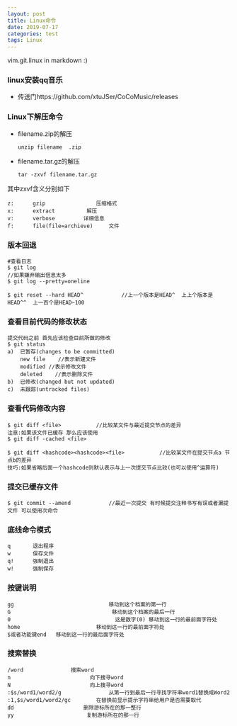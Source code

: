 ```yaml
---
layout: post
title: Linux命令
date: 2019-07-17
categories: test
tags: Linux 
---
```


vim.git.linux in markdown :)

### linux安装qq音乐

- 传送门https://github.com/xtuJSer/CoCoMusic/releases

### Linux下解压命令

- filename.zip的解压

  ```
  unzip filename  .zip
  ```

- filename.tar.gz的解压

  ```
  tar -zxvf filename.tar.gz
  ```

其中zxvf含义分别如下

```
z:    	gzip				压缩格式
x:		extract			 解压
v:		verbose			详细信息
f:		file(file=archieve)		文件
```

### 版本回退

```
#查看日志
$ git log								
//如果嫌弃输出信息太多
$ git log --pretty=oneline

$ git reset --hard HEAD^			//上一个版本是HEAD^  上上个版本是HEAD^^  上一百个是HEAD~100
```

### 查看目前代码的修改状态

```
提交代码之前 首先应该检查目前所做的修改
$ git status
a)  已暂存(changes to be committed)
	new file    //表示新建文件
	modified //表示修改文件
	deleted    //表示删除文件
b)  已修改(changed but not updated)
c)  未跟踪(untracked files)
```

### 查看代码修改内容

```
$ git diff <file>			//比较某文件与最近提交节点的差异
注意:如果该文件已缓存 那么应该使用
$ git diff -cached <file>

$ git diff <hashcode><hashcode><file>			//比较某文件在提交节点a 节点b的差异
技巧:如果省略后面一个hashcode则默认表示与上一次提交节点比较(也可以使用^运算符)
```

### 提交已缓存文件

```
$ git commit --amend			//最近一次提交 有时候提交注释书写有误或者漏提文件 可以使用次命令
```

### 底线命令模式

```
q		退出程序
w		保存文件
q!		强制退出
w!		强制保存
```

### 按键说明

```
gg								移动到这个档案的第一行
G		 			 			 移动到这个档案的最后一行
0		 			  			  这是数字(0) 移动到这一行的最前面字符处
home		   				移动到这一行的最前面字符处
$或者功能键end	移动到这一行的最后面字符处
```

### 搜索替换

```
/word				搜索word
n						  向下搜寻word
N						  向上搜寻word
:$s/word1/word2/g				从第一行到最后一行寻找字符串word1替换成Word2
:1,$s/word1/word2/gc		在替换前显示提示字符串给用户是否需要取代
dd						删除游标所在的那一整行
yy						 复制游标所在的那一行

```

